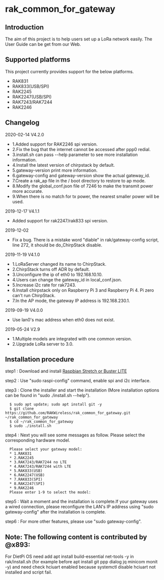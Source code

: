 # rak_common_for_gateway

##	Introduction 

The aim of this project is to help users set up a LoRa network easily. The User Guide can be get from our Web.

##	Supported platforms

This project currently provides support for the below platforms.
* RAK831
* RAK833(USB/SPI)
* RAK2245
* RAK2247(USB/SPI)
* RAK7243/RAK7244
* RAK2246

##	Changelog
2020-02-14 V4.2.0
* 1.Added support for RAK2246 spi version.
* 2.Fix the bug that the internet cannot be accessed after ppp0 redial.
* 3.install.sh can pass --help parameter to see more installation information.
* 4.Install the latest version of chirpstack by default.
* 5.gateway-version print more information.
* 6.gateway-config and gateway-version show the actual gateway_id.
* 7.Create a rak_ap file in the / boot directory to restore to ap mode.
* 8.Modify the global_conf.json file of 7246 to make the transmit power more accurate.
* 9.When there is no match for tx power, the nearest smaller power will be used.

2019-12-17 V4.1.1
* Added support for rak2247/rak833 spi version.

2019-12-02
* Fix a bug. There is a mistake word "diable" in rak/gateway-config script, line 272, it should be do_ChirpStack disable.

2019-11-19 V4.1.0
* 1.LoRaServer changed its name to ChirpStack.
* 2.ChirpStack turns off ADR by default.
* 3.Unconfigure the ip of eth0 to 192.168.10.10.
* 4.Users can change the gateway_id in local_conf.json.
* 5.Increase i2c rate for rak7243.
* 6.Install chirpstack only on Raspberry Pi 3 and Raspberry Pi 4. Pi zero can't run ChirpStack.
* 7.In the AP mode, the gateway IP address is 192.168.230.1.

2019-09-19 V4.0.0
* Use lan0's mac address when eth0 does not exist.

2019-05-24 V2.9

* 1.Multiple models are integrated with one common version.
* 2.Upgrade LoRa server to 3.0.

##	Installation procedure

step1 : Download and install [Raspbian Stretch or Buster LITE](https://www.raspberrypi.org/downloads/raspbian/) 

step2 : Use "sudo raspi-config" command, enable spi and i2c interface.

step3 : Clone the installer and start the installation (More installation options can be found in "sudo ./install.sh --help").

      $ sudo apt update; sudo apt install git -y
      $ git clone https://github.com/RAKWireless/rak_common_for_gateway.git ~/rak_common_for_gateway
      $ cd ~/rak_common_for_gateway
      $ sudo ./install.sh

step4 : Next you will see some messages as follow. Please select the corresponding hardware model.

      Please select your gateway model:
      *	1.RAK831
      *	2.RAK2245
      *	3.RAK7243/RAK7244 no LTE
      *	4.RAK7243/RAK7244 with LTE
      *	5.RAK833(USB)
      *	6.RAK2247(USB)
      *	7.RAK833(SPI)
      *	8.RAK2247(SPI)
      *	9.RAK2246
      Please enter 1-9 to select the model:

step5 : Wait a moment and the installation is complete.If your gateway uses a wired connection, please reconfigure the LAN's IP address using "sudo gateway-config" after the installation is complete.

step6 : For more other features, please use "sudo gateway-config".




##  Note: The following content is contributed by @x893:

For DietPi OS need add
apt install build-essential net-tools -y
in rak/install.sh (for example before apt install git ppp dialog jq minicom monit -y)
and need check hciuart enabled because
systemctl disable hciuart
not installed and script fail.
